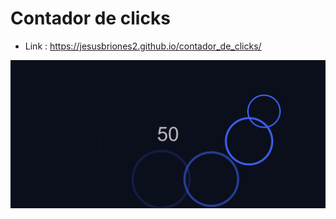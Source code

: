 # Contador de clicks

* Link : https://jesusbriones2.github.io/contador_de_clicks/

![screenshot of the page](screenshot.png "screenshot")
